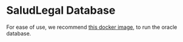# SaludLegal Database

For ease of use, we recommend [this docker image](https://hub.docker.com/r/oracleinanutshell/oracle-xe-11g), to run the oracle database.
